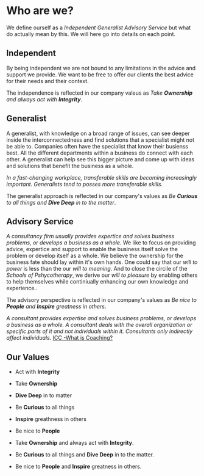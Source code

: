 # Who are we?

We define ourself as a *Independent Generalist Advisory Service* but what do actually mean by this. We will here go into details on each point.

## Independent
By being independent we are not bound to any limitations in the advice and support we provide. We want to be free to offer our clients the best advice for their needs and their context. 

The independence is reflected in our company valeus as *Take **Ownership** and always act with **Integrity***.


## Generalist
A generalist, with knowledge on a broad range of issues, can see deeper inside the interconnectedness and find solutions that a specialist might not be able to. Companies often have the specialist that know their busienss best. All the different departments within a business do connect with each other. A generalist can help see this bigger picture and come up with ideas and solutions that benefit the business as a whole.

*In a fast-changing workplace, transferable skills are becoming increasingly important. Generalists tend to posses more transferable skills.*

The generalist approach is reflected in our company's values as *Be **Curious** to all things and **Dive Deep** in to the matter*.

## Advisory Service
*A consultancy firm usually provides expertice and solves business problems, or develops a business as a whole.* We like to focus on providing advice, expertice and support to enable the business itself solve the problem or develop itself as a whole. We believe the ownership for the business fate should lay within it's own hands. One could say that our *will to power* is less than the our *will to meaning*. And to close the circile of the *Schools of Pshycotherapy*, we derive our *will to pleasure* by enabling others to help themselves while continiually enhancing our own knowledge and experience.. 

The advisory perspective is reflected in our company's values as *Be nice to **People** and **Inspire** greatness in others*.

*A consultant provides expertise and solves business problems, or develops a business as a whole. A consultant deals with the overall organization or specific parts of it and not individuals within it. Consultants only indirectly affect individuals.* [ICC -What is Coaching?](https://internationalcoachingcommunity.com/what-is-coaching/)

## Our Values

* Act with **Integrity**
* Take **Ownership**
* **Dive Deep** in to matter
* Be **Curious** to all things
* **Inspire** greathness in others
* Be nice to **People**

* Take **Ownership** and always act with **Integrity**.
* Be **Curious** to all things and **Dive Deep** in to the matter.
* Be nice to **People** and **Inspire** greatness in others.

